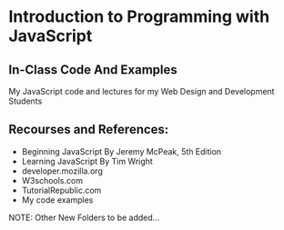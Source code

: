 # Introduction to Programming with JavaScript
## In-Class Code And Examples
My JavaScript code and lectures for my Web Design and Development Students

## Recourses and References:
- Beginning JavaScript By Jeremy McPeak, 5th Edition
- Learning JavaScript By Tim Wright
- developer.mozilla.org
- W3schools.com
- TutorialRepublic.com
- My code examples

NOTE: Other New Folders to be added...
